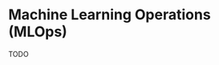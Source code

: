 # Machine Learning Operations (MLOps)

<!--
https://app.pluralsight.com/library/courses/demystifying-machine-learning-operations/table-of-contents
https://app.pluralsight.com/library/courses/mlops-machine-learning-operations-fundamentals/table-of-contents-->

TODO

